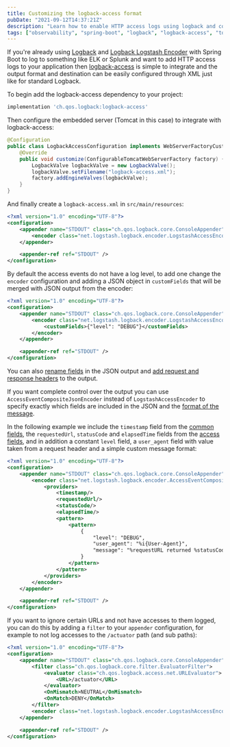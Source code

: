 ```yaml
---
title: Customizing the logback-access format
pubDate: "2021-09-12T14:37:21Z"
description: "Learn how to enable HTTP access logs using logback and configure the output format."
tags: ["observability", "spring-boot", "logback", "logback-access", "tomcat"]
---
```


If you're already using [Logback](http://logback.qos.ch) and [Logback Logstash Encoder](https://github.com/logstash/logstash-logback-encoder) with Spring Boot to log to something like ELK or Splunk and want to add HTTP access logs to your application then [logback-access](http://logback.qos.ch/access.html) is simple to integrate and the output format and destination can be easily configured through XML just like for standard Logback.

To begin add the logback-access dependency to your project:

```groovy
implementation 'ch.qos.logback:logback-access'
```

Then configure the embedded server (Tomcat in this case) to integrate with logback-access:

```java
@Configuration
public class LogbackAccessConfiguration implements WebServerFactoryCustomizer<ConfigurableTomcatWebServerFactory> {
    @Override
    public void customize(ConfigurableTomcatWebServerFactory factory) {
        LogbackValve logbackValve = new LogbackValve();
        logbackValve.setFilename("logback-access.xml");
        factory.addEngineValves(logbackValve);
    }
}
```

And finally create a `logback-access.xml` in `src/main/resources`:

```xml
<?xml version="1.0" encoding="UTF-8"?>
<configuration>
    <appender name="STDOUT" class="ch.qos.logback.core.ConsoleAppender">
        <encoder class="net.logstash.logback.encoder.LogstashAccessEncoder" />
    </appender>

    <appender-ref ref="STDOUT" />
</configuration>
```

By default the access events do not have a log level, to add one change the `encoder` configuration and adding a JSON object in `customFields` that will be merged with JSON output from the encoder:

```xml
<?xml version="1.0" encoding="UTF-8"?>
<configuration>
    <appender name="STDOUT" class="ch.qos.logback.core.ConsoleAppender">
        <encoder class="net.logstash.logback.encoder.LogstashAccessEncoder">
            <customFields>{"level": "DEBUG"}</customFields>
        </encoder>
    </appender>

    <appender-ref ref="STDOUT" />
</configuration>
```

You can also [rename fields](https://github.com/logstash/logstash-logback-encoder#customizing-standard-field-names) in the JSON output and [add request and response headers](https://github.com/logstash/logstash-logback-encoder#header-fields) to the output.

If you want complete control over the output you can use `AccessEventCompositeJsonEncoder` instead of `LogstashAccessEncoder` to specify exactly which fields are included in the JSON and the [format of the message](http://logback.qos.ch/manual/layouts.html#logback-access).

In the following example we include the `timestamp` field from the [common fields](https://github.com/logstash/logstash-logback-encoder/blob/src/main/java/net/logstash/logback/fieldnames/LogstashCommonFieldNames.java#L26), the `requestedUrl`, `statusCode` and `elapsedTime` fields from the [access fields](https://github.com/logstash/logstash-logback-encoder/blob/main/src/main/java/net/logstash/logback/fieldnames/LogstashAccessFieldNames.java#L29), and in addition a constant `level` field, a `user_agent` field with value taken from a request header and a simple custom message format:

```xml
<?xml version="1.0" encoding="UTF-8"?>
<configuration>
    <appender name="STDOUT" class="ch.qos.logback.core.ConsoleAppender">
        <encoder class="net.logstash.logback.encoder.AccessEventCompositeJsonEncoder">
            <providers>
                <timestamp/>
                <requestedUrl/>
                <statusCode/>
                <elapsedTime/>
                <pattern>
                    <pattern>
                        {
                            "level": "DEBUG",
                            "user_agent": "%i{User-Agent}",
                            "message": "%requestURL returned %statusCode in %elapsedTime ms"
                        }
                    </pattern>
                </pattern>
            </providers>
        </encoder>
    </appender>

    <appender-ref ref="STDOUT" />
</configuration>
```

If you want to ignore certain URLs and not have accesses to them logged, you can do this by adding a `filter` to your `appender` configuration, for example to not log accesses to the `/actuator` path (and sub paths):

```xml
<?xml version="1.0" encoding="UTF-8"?>
<configuration>
    <appender name="STDOUT" class="ch.qos.logback.core.ConsoleAppender">
        <filter class="ch.qos.logback.core.filter.EvaluatorFilter">
            <evaluator class="ch.qos.logback.access.net.URLEvaluator">
                <URL>/actuator</URL>
            </evaluator>
            <OnMismatch>NEUTRAL</OnMismatch>
            <OnMatch>DENY</OnMatch>
        </filter>
        <encoder class="net.logstash.logback.encoder.LogstashAccessEncoder" />
    </appender>

    <appender-ref ref="STDOUT" />
</configuration>
```
